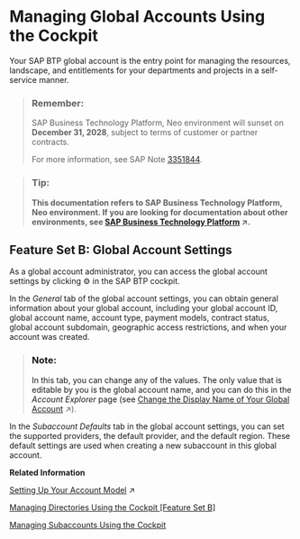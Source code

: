 <!-- copy26c016aea03d4b8dbcdd4055c23c70ef -->

<link rel="stylesheet" type="text/css" href="../css/sap-icons.css"/>

# Managing Global Accounts Using the Cockpit

Your SAP BTP global account is the entry point for managing the resources, landscape, and entitlements for your departments and projects in a self-service manner.

> ### Remember:  
> SAP Business Technology Platform, Neo environment will sunset on **December 31, 2028**, subject to terms of customer or partner contracts.
> 
> For more information, see SAP Note [3351844](https://me.sap.com/notes/3351844).

> ### Tip:  
> **This documentation refers to SAP Business Technology Platform, Neo environment. If you are looking for documentation about other environments, see [SAP Business Technology Platform](https://help.sap.com/viewer/65de2977205c403bbc107264b8eccf4b/Cloud/en-US/6a2c1ab5a31b4ed9a2ce17a5329e1dd8.html "SAP Business Technology Platform (SAP BTP) is an integrated offering comprised of four technology portfolios: database and data management, application development and integration, analytics, and intelligent technologies. The platform offers users the ability to turn data into business value, compose end-to-end business processes, and build and extend SAP applications quickly.") :arrow_upper_right:.**



<a name="copy26c016aea03d4b8dbcdd4055c23c70ef__section_mr1_jjq_lnb"/>

## Feature Set B: Global Account Settings

As a global account administrator, you can access the global account settings by clicking :gear: in the SAP BTP cockpit.

In the *General* tab of the global account settings, you can obtain general information about your global account, including your global account ID, global account name, account type, payment models, contract status, global account subdomain, geographic access restrictions, and when your account was created.

> ### Note:  
> In this tab, you can change any of the values. The only value that is editable by you is the global account name, and you can do this in the *Account Explorer* page \(see [Change the Display Name of Your Global Account](https://help.sap.com/viewer/65de2977205c403bbc107264b8eccf4b/Cloud/en-US/36a6674cf7184907aca3f062f83588e8.html "Change the display name for the global account using the SAP BTP cockpit.") :arrow_upper_right:\).

In the *Subaccount Defaults* tab in the global account settings, you can set the supported providers, the default provider, and the default region. These default settings are used when creating a new subaccount in this global account.

**Related Information**  


[Setting Up Your Account Model](https://help.sap.com/viewer/df50977d8bfa4c9a8a063ddb37113c43/Cloud/en-US/2db81f42f5194454beecde6cd4994dda.html "The hierarchical structure between global accounts, directories, and subaccounts lets you define an account model that accurately fits your business and development needs.") :arrow_upper_right:

[Managing Directories Using the Cockpit \[Feature Set B\]](managing-directories-using-the-cockpit-feature-set-b-f495ac1.md "Learn how to organize and manage your subaccounts according to your technical and business needs by using directories in the SAP BTP cockpit.")

[Managing Subaccounts Using the Cockpit](managing-subaccounts-using-the-cockpit-55d0b6d.md "Learn how to structure a global account according to your organization’s and project’s requirements with regard to members, authorizations, and entitlements by managing subaccounts.")

 <?sap-ot O2O class="- topic/link " href="74eb32ef49804e6e8107338c4ed44d49.xml" text="" desc="" xtrc="link:4" xtrf="file:/home/builder/src/dita-all/jjq1673438782153/loio9fe952ba277c471bbad80cd40548bb84_en-US/src/content/localization/en-us/26c016aea03d4b8dbcdd4055c23c70ef.xml" output-class="" outputTopicFile="file:/home/builder/tp.net.sf.dita-ot/2.3/plugins/com.elovirta.dita.markdown_1.3.0/xsl/dita2markdownImpl.xsl" ?> 


